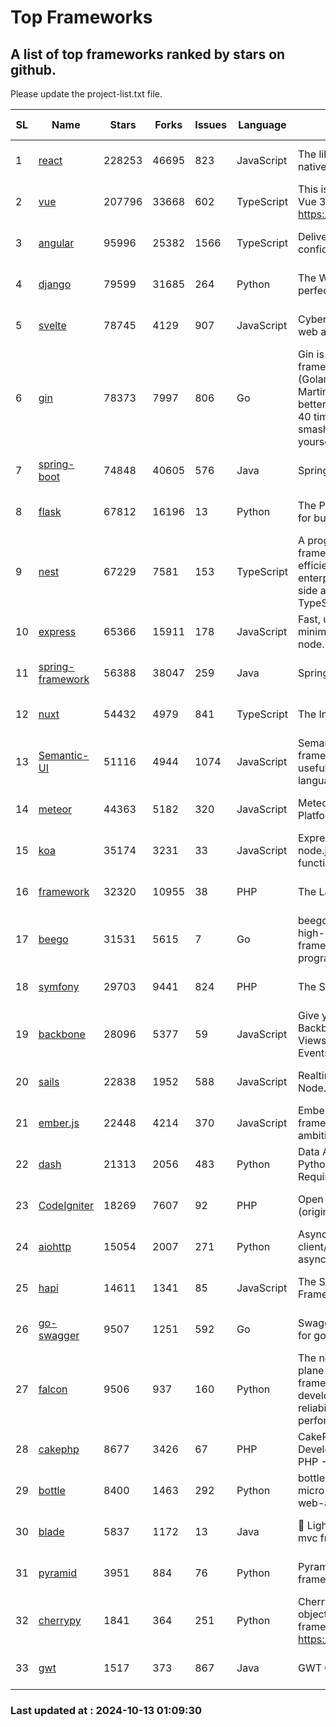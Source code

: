 # Top Frameworks
## A list of top frameworks ranked by stars on github.  
Please update the project-list.txt file.

| SL| Name  | Stars| Forks| Issues | Language | Description | Last Commit |
| --| ------| -----| ---- | ------ | -------- | ----------- | ----------- |
| 1 | [react](https://github.com/facebook/react) | 228253 | 46695 | 823 | JavaScript | The library for web and native user interfaces. | 2024-10-12 00:26:57 |
| 2 | [vue](https://github.com/vuejs/vue) | 207796 | 33668 | 602 | TypeScript | This is the repo for Vue 2. For Vue 3, go to https://github.com/vuejs/core | 2024-10-10 07:24:14 |
| 3 | [angular](https://github.com/angular/angular) | 95996 | 25382 | 1566 | TypeScript | Deliver web apps with confidence 🚀 | 2024-10-11 14:07:35 |
| 4 | [django](https://github.com/django/django) | 79599 | 31685 | 264 | Python | The Web framework for perfectionists with deadlines. | 2024-10-11 15:14:02 |
| 5 | [svelte](https://github.com/sveltejs/svelte) | 78745 | 4129 | 907 | JavaScript | Cybernetically enhanced web apps | 2024-10-12 17:19:33 |
| 6 | [gin](https://github.com/gin-gonic/gin) | 78373 | 7997 | 806 | Go | Gin is a HTTP web framework written in Go (Golang). It features a Martini-like API with much better performance -- up to 40 times faster. If you need smashing performance, get yourself some Gin. | 2024-09-21 15:24:18 |
| 7 | [spring-boot](https://github.com/spring-projects/spring-boot) | 74848 | 40605 | 576 | Java | Spring Boot | 2024-10-11 12:10:27 |
| 8 | [flask](https://github.com/pallets/flask) | 67812 | 16196 | 13 | Python | The Python micro framework for building web applications. | 2024-09-01 16:04:14 |
| 9 | [nest](https://github.com/nestjs/nest) | 67229 | 7581 | 153 | TypeScript | A progressive Node.js framework for building efficient, scalable, and enterprise-grade server-side applications with TypeScript/JavaScript 🚀 | 2024-10-09 07:08:13 |
| 10 | [express](https://github.com/expressjs/express) | 65366 | 15911 | 178 | JavaScript | Fast, unopinionated, minimalist web framework for node. | 2024-10-09 19:40:05 |
| 11 | [spring-framework](https://github.com/spring-projects/spring-framework) | 56388 | 38047 | 259 | Java | Spring Framework | 2024-10-11 15:20:53 |
| 12 | [nuxt](https://github.com/nuxt/nuxt) | 54432 | 4979 | 841 | TypeScript | The Intuitive Vue Framework. | 2024-10-12 20:31:58 |
| 13 | [Semantic-UI](https://github.com/Semantic-Org/Semantic-UI) | 51116 | 4944 | 1074 | JavaScript | Semantic is a UI component framework based around useful principles from natural language. | 2023-01-11 17:05:32 |
| 14 | [meteor](https://github.com/meteor/meteor) | 44363 | 5182 | 320 | JavaScript | Meteor, the JavaScript App Platform | 2024-10-08 12:47:02 |
| 15 | [koa](https://github.com/koajs/koa) | 35174 | 3231 | 33 | JavaScript | Expressive middleware for node.js using ES2017 async functions | 2024-08-31 18:23:31 |
| 16 | [framework](https://github.com/laravel/framework) | 32320 | 10955 | 38 | PHP | The Laravel Framework. | 2024-10-12 16:25:22 |
| 17 | [beego](https://github.com/beego/beego) | 31531 | 5615 | 7 | Go | beego is an open-source, high-performance web framework for the Go programming language. | 2024-10-06 06:45:59 |
| 18 | [symfony](https://github.com/symfony/symfony) | 29703 | 9441 | 824 | PHP | The Symfony PHP framework | 2024-10-11 19:23:43 |
| 19 | [backbone](https://github.com/jashkenas/backbone) | 28096 | 5377 | 59 | JavaScript | Give your JS App some Backbone with Models, Views, Collections, and Events | 2024-09-02 12:55:04 |
| 20 | [sails](https://github.com/balderdashy/sails) | 22838 | 1952 | 588 | JavaScript | Realtime MVC Framework for Node.js | 2024-09-17 15:56:43 |
| 21 | [ember.js](https://github.com/emberjs/ember.js) | 22448 | 4214 | 370 | JavaScript | Ember.js - A JavaScript framework for creating ambitious web applications | 2024-09-30 18:21:41 |
| 22 | [dash](https://github.com/plotly/dash) | 21313 | 2056 | 483 | Python | Data Apps & Dashboards for Python. No JavaScript Required. | 2024-10-11 14:47:56 |
| 23 | [CodeIgniter](https://github.com/bcit-ci/CodeIgniter) | 18269 | 7607 | 92 | PHP | Open Source PHP Framework (originally from EllisLab) | 2024-03-20 03:51:42 |
| 24 | [aiohttp](https://github.com/aio-libs/aiohttp) | 15054 | 2007 | 271 | Python | Asynchronous HTTP client/server framework for asyncio and Python | 2024-10-11 18:30:33 |
| 25 | [hapi](https://github.com/hapijs/hapi) | 14611 | 1341 | 85 | JavaScript | The Simple, Secure Framework Developers Trust | 2024-07-04 00:48:01 |
| 26 | [go-swagger](https://github.com/go-swagger/go-swagger) | 9507 | 1251 | 592 | Go | Swagger 2.0 implementation for go | 2024-09-27 16:28:57 |
| 27 | [falcon](https://github.com/falconry/falcon) | 9506 | 937 | 160 | Python | The no-magic web data plane API and microservices framework for Python developers, with a focus on reliability, correctness, and performance at scale. | 2024-10-12 06:49:53 |
| 28 | [cakephp](https://github.com/cakephp/cakephp) | 8677 | 3426 | 67 | PHP | CakePHP: The Rapid Development Framework for PHP - Official Repository | 2024-10-11 14:26:21 |
| 29 | [bottle](https://github.com/bottlepy/bottle) | 8400 | 1463 | 292 | Python | bottle.py is a fast and simple micro-framework for python web-applications. | 2024-10-12 15:10:51 |
| 30 | [blade](https://github.com/lets-blade/blade) | 5837 | 1172 | 13 | Java | :rocket: Lightning fast and elegant mvc framework for Java8 | 2024-06-17 01:05:35 |
| 31 | [pyramid](https://github.com/Pylons/pyramid) | 3951 | 884 | 76 | Python | Pyramid - A Python web framework | 2024-06-10 16:09:42 |
| 32 | [cherrypy](https://github.com/cherrypy/cherrypy) | 1841 | 364 | 251 | Python | CherryPy is a pythonic, object-oriented HTTP framework.      https://cherrypy.dev | 2024-08-31 10:29:14 |
| 33 | [gwt](https://github.com/gwtproject/gwt) | 1517 | 373 | 867 | Java | GWT Open Source Project | 2024-10-09 20:17:46 |

### Last updated at : 2024-10-13 01:09:30
